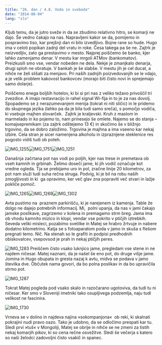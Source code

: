 ```yaml
---
title: "26. dan / 4.8. Voda in svoboda"
date: "2014-08-04"
lang: "slo"
---
```


Kljub temu, da je jutro sveže in da se zbudimo relativno hitro, se komarji ne dajo. Še vedno čakajo na nas. Napravljeni kakor se da, pomijemo in pospravimo tiso, kar prejšnji dan ni bilo izvedljivo. Bojne rane so hude. Hugo ima v celoti popikan zadnji del vratu in roke. Česa takega pa še ne. Zajtrk je neizvedljiv, zato ga prestavimo v mesto. Najprej poiščemo še banko, kjer lahko zamenjamo denar. V mestu kar mrgoli ATMov (bankomatov). Preizkusili smo vse, vendar nobeden ne dela. Nekje je zmanjkalo denarja, drugi sploh ne obratuje. V bankah je še slabše. V mestu jih je cel ducat, a nihče ne želi slišati za menjavo. Pri naših zadnjih poizvedovanjih se le vdajo, a je velik problem kakovost bankovcev (morajo biti čisto novi in sprejemajo samo dolarje).

Poiščemo enega boljših hotelov, ki bi si pri nas z veliko težavo privoščil tri zvezdice. A imajo restavracijo in rahel signal Wi-fija in to je za nas dovolj. Spopademo se z nerazumevanjem menija (tokrat ni niti sličic) in le pridemo do skupnega jezika (lahko pa da je bila tudi samo sreča), s pomočjo vodiča, ki vsebuje majhen slovarček.  Zajtrk je kraljevski. Kruh z maslom in marmelado in ko pojemo to, nam prinesejo še omlete. Najemo se do stanja – komajsepremikam (za zajtrk odštejemo 13 €) in skočimo še v bližnjo trgovino, da se dobro založimo. Trgovina je majhna a ima vseeno kar nekaj izbire. Cela stran je sicer namenjena alkoholu in izpraznjene steklenice res pogosto vidiš tudi ob poteh.

![IMG_1255](../images/IMG_1255.jpg)![IMG_1751](../images/IMG_1751.jpg)![IMG_1251](../images/IMG_1251.jpg)

Današnja začrtana pot nas vodi po poljih, kjer nas trese in premetava ob vseh kamnih in grbinah. Želimo doseči jame, ki jih vodič označuje kot vredne ogleda. Tja se prebijamo uro in pol, zračne linije 20 kilometrov, za pot nam služi tudi suha rečna struga. Podvig, ki je bil na robu naših zmogljivosti in ki  ga opravimo, ker več glav zna popraviti več stvari in lažje pokliče pomoč.

![IMG_1265](../images/IMG_1265.jpg)![IMG_1269](../images/IMG_1269.jpg)![IMG_1302](../images/IMG_1302.jpg)

Avta pustimo na  praznem parkirišču, ki je narejenem iz kamenja. Table že dolgo ne dajejo potrebnih informacij. Mi,  polni upanja, da nas v jami čakajo jamske poslikave, zagrizemo v kolena in premagamo strm breg. Jama ima ob vhodu kamnito mizico in klopi, vendar vse pokrito v ptičjih iztrebkih. Seveda veliki misleci, pozabimo svetilke in Matej se hrabro žrtvuje in nabere dodatno kilometrino. Katja se s fotoaparatom poda v jamo in skuša s flešom pregnati temo. Nič. Na stenah so le grafiti in podpisi predhodnih obiskovalcev, vsepovsod je prah in nekaj ptičjih peres.

![IMG_1283](../images/IMG_1283.jpg)
Preiščem čisto vsako luknjico jame, pregledam vse stene in ne najdem ničesar. Matej naznani, da je našel še eno pot, do druge višje jame. Jomina in Hugo obupata in gresta nazaj k avtu, midva se podava v jamo številka dve. Občutek nama govori, da bo polna poslikav in da bo upravičila strmo pot.

![IMG_1287](../images/IMG_1287.jpg)

Tokrat Matej pogleda pod vsako skalo in razočarano ugotoviva, da tudi tu ni ničesar. Ker smo v Sloveniji imetniki tako osupljivega podzemlja, naju tudi velikost ne fascinira.

![IMG_1730](../images/IMG_1730.jpg)

Vrneva se v dolino in najdeva najina »sokompanjona«  ob reki, ki skalnati pokrajini nudi pravo oazo. Tako je udobno, da se odločimo prespati kar tu. Sledi prvi »tuš« v Mongoliji, Matej se obrije in nihče se ne zmeni za tistih nekaj komarjih pikov, ki so cena rečne osvežitve. Sledi še večerja s katero so naši želodci zadovoljni čisto vsakič in spanec.
